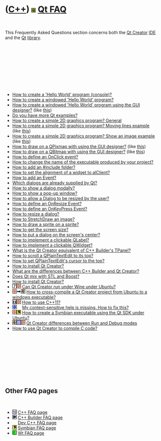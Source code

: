 



 

 

 

 

 

([C++](Cpp.htm)) ![Qt](PicQt.png) [Qt FAQ](CppQtFaq.htm)
========================================================

 

This Frequently Asked Questions section concerns both the [Qt
Creator](CppQtCreator.htm) [IDE](CppIde.htm) and the [Qt](CppQt.htm)
[library](CppLibrary.htm).

 

 

 

 

 

-   [How to create a 'Hello World' program
    (console)?](CppQtHelloWorldConsole.htm)
-   [How to create a windowed 'Hello World'
    program?](CppQtHelloWorldWindowed.htm)
-   [How to create a windowed 'Hello World' program using the GUI
    designer?](CppQtHelloWorldWindowedGui.htm) (like
    [this](CppQtHelloWorldWindowedGui9.png))
-   [Do you have more Qt examples?](CppQtExample.htm)
-   [How to create a simple 2D graphics program?
    General](CppQt2dGraphics.htm)
-   [How to create a simple 2D graphics program? Moving lines
    example](CppQtMovingLine.htm) (like [this](CppQtMovingLine.png))
-   [How to create a simple 2D graphics program? Show an image
    example](CppQtPixmap.htm) (like [this](CppQtPixmap.png))
-   [How to draw on a QPixmap with using the GUI
    designer?](CppQtPixmapDrawGui.htm) (like
    [this](CppQtPixmapDrawGui.png))
-   [How to draw on a QBitmap with using the GUI
    designer?](CppQtBitmapDrawGui.htm) (like
    [this](CppQtBitmapDrawGui.png))
-   [How to define an OnClick event?](CppQtHelloWorldGui.htm)
-   [How to change the name of the executable produced by your
    project?](CppQtExeName.htm)
-   [How to add an \#include folder?](CppQtAddInclude.htm)
-   [How to set the alignment of a widget to
    alClient?](CppQtAlClient.htm)
-   [How to add an Event?](CppQtAddEvent.htm)
-   [Which dialogs are already supplied by Qt?](CppQtDialog.htm)
-   [How to show a dialog modally?](CppQtShowModal.htm)
-   [How to show a pop-up window?](CppQtShowModal.htm)
-   [How to allow a Dialog to be resized by the
    user?](CppQtAllowResize.htm)
-   [How to define an OnResize Event?](CppQtExample10.htm)
-   [How to define an OnKeyPress Event?](CppQtOnKeyPress.htm)
-   [How to resize a dialog?](CppQtResizeDialog.htm)
-   [How to StretchDraw an image?](CppQtStretchDraw.htm)
-   [How to draw a sprite on a sprite?](CppQtSpriteOnSprite.htm)
-   [How to get the screen size?](CppQtGetScreenSize.htm)
-   [How to put a dialog on the screen's
    center?](CppQtDialogOnScreenCenter.htm)
-   [How to implement a clickable QLabel?](CppQtClickableLabel.htm)
-   [How to implement a clickable QWidget?](CppQtClickableQWidget.htm)
-   [What is the Qt Creator equivalent of C++ Builder's
    TPanel?](CppQtTPanel.htm)
-   [How to scroll a QPlainTextEdit to its
    top?](CppQPlainTextEditMoveCursorToStart.htm)
-   [How to set QPlainTextEdit's cursor to the
    top?](CppQPlainTextEditMoveCursorToStart.htm)
-   [How to install Qt Creator?](CppQtCreatorInstall.htm)
-   [What are the differences between C++ Builder and Qt
    Creator?](CppCompareCppBuilderAndQtCreator.htm)
-   [Does Qt mix with STL and Boost?](CppQtMixWithStl.htm)
-   [How to install Qt Creator?](CppQtCreatorInstall.htm)
-   ![Wine](PicWine.png)![Ubuntu](PicUbuntu.png) [Can Qt Creator run
    under Wine under Ubuntu?](CppQtCreatorWineUbuntu.htm)
-   ![Ubuntu](PicUbuntu.png)![to](PicTo.png)![Windows](PicWindows.png)
    [How to cross-compile a Qt Creator project from Ubuntu to a windows
    executable?](CppQtCrosscompileToWindows.htm)
-   ![C++11](PicCpp11.png)![Ubuntu](PicUbuntu.png) [How to use
    C++11?](CppQtCpp11.htm)
-   ![Kubuntu](PicKubuntu.png)![ ](PicSpacer.png) [My context-sensitive
    help is missing. How to fix
    this?](CppQtCreatorContextSensitiveHelpMissing.htm)
-   ![Ubuntu](PicUbuntu.png)![Symbian](PicSymbian.png) [How to create a
    Symbian executable using the Qt SDK under
    Ubuntu?](CppCreateSymbianExecutableQtSdkUbuntu.htm)
-   ![Windows](PicWindows.png)![VirtualBox](PicVirtualBox.png)![Ubuntu](PicUbuntu.png)
    [Qt Creator differences between Run and Debug
    modes](CppQtCreatorDifferences.htm)
-   [How to use Qt Creator to compile C code?](CppCompilerC.htm)

 

 

 

 

 

Other FAQ pages
---------------

 

-   ![C++98](PicCpp98.png) [C++ FAQ page](CppFaq.htm)
-   ![C++ Builder](PicCppBuilder.png) [C++ Builder FAQ
    page](CppBuilderFaq.htm)
-   ![ ](PicSpacer.png) [Dev C++ FAQ page](CppDevCppFaq.htm)
-   ![Symbian](PicSymbian.png) [Symbian FAQ page](CppSymbianFaq.htm)
-   ![Wt](PicWt.png) [Wt FAQ page](CppWtFaq.htm)

 

 

 

 

 





 



